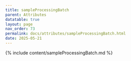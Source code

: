 ```yaml
---
title: sampleProcessingBatch
parent: Attributes
datatable: true
layout: page
nav_order: 73
permalink: docs/attributes/sampleProcessingBatch.html
date: 2025-05-21
---
```

{% include content/sampleProcessingBatch.md %}
